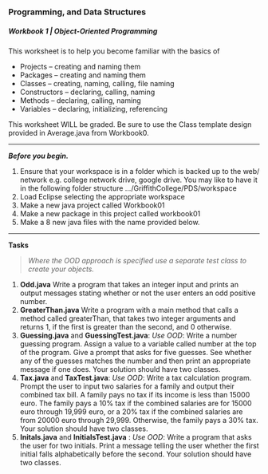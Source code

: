 ### Programming, and Data Structures
##### Workbook 1 | Object-Oriented Programming

This worksheet is to help you become familiar with the basics of

- Projects – creating and naming them 
- Packages – creating and naming them
- Classes – creating, naming, calling, file naming 
- Constructors – declaring, calling, naming
- Methods – declaring, calling, naming
- Variables – declaring, initializing, referencing 

This worksheet WILL be graded. Be sure to use the Class template design provided in Average.java from Workbook0.

------

***Before you begin.*** 

1. Ensure that your workspace is in a folder which is backed up to the web/ network e.g. college network drive, google drive. You may like to have it in the following folder structure …/GriffithCollege/PDS/workspace
2. Load Eclipse selecting the appropriate workspace
3. Make a new java project called Workbook01
4. Make a new package in this project called workbook01
5. Make a 8 new java files with the name provided below. 

------

**Tasks**

> *Where the OOD approach is specified use a separate test class to create your objects.*

1. **Odd.java** Write a program that takes an integer input and prints an output messages stating whether or not the user enters an odd positive number. 
2. **GreaterThan.java** Write a program with a main method that calls a method called greaterThan, that takes two integer arguments and returns 1, if the first is greater than the second, and 0 otherwise. 
3. **Guessing.java** and **GuessingTest.java**: *Use OOD*: Write a number guessing program. Assign a value to a variable called number at the top of the program. Give a prompt that asks for five guesses. See whether any of the guesses matches the number and then print an appropriate message if one does. Your solution should have two classes.
4. **Tax.java** and **TaxTest.java**: *Use OOD*:  Write a tax calculation program. Prompt the user to input two salaries for a family and output their combined tax bill. A family pays no tax if its income is less than 15000 euro. The family pays a 10% tax if the combined salaries are for 15000 euro through 19,999 euro, or a 20% tax if the combined salaries are from 20000 euro through 29,999. Otherwise, the family pays a 30% tax. Your solution should have two classes.
5. **Initals.java** and **InitialsTest.java** : *Use OOD*:  Write a program that asks the user for two initials. Print a message telling the user whether the first initial falls alphabetically before the second. Your solution should have two classes.

 